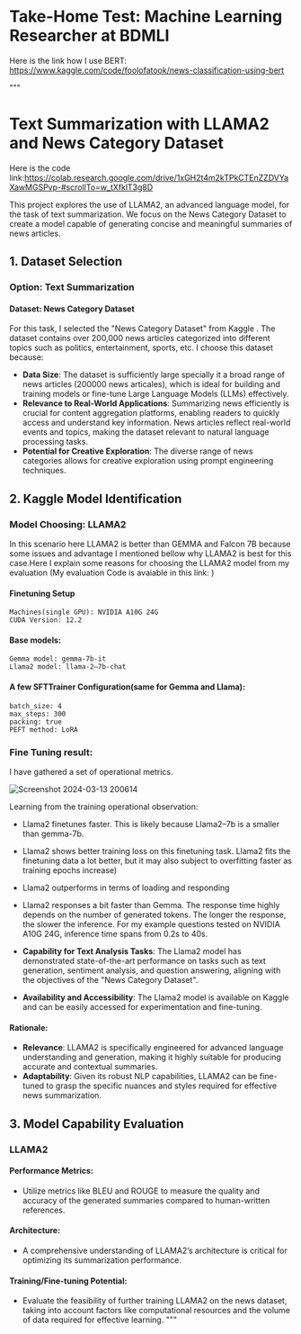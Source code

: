 # Take-Home Test: Machine Learning Researcher at BDMLI

Here is the link how I use BERT: https://www.kaggle.com/code/foolofatook/news-classification-using-bert

"""
# Text Summarization with LLAMA2 and News Category Dataset

Here is the code link:https://colab.research.google.com/drive/1xGH2t4m2kTPkCTEnZZDVYaXawMGSPvp-#scrollTo=w_tXfklT3g8D

This project explores the use of LLAMA2, an advanced language model, for the task of text summarization. We focus on the News Category Dataset to create a model capable of generating concise and meaningful summaries of news articles.

## 1. Dataset Selection 

### Option: Text Summarization

#### Dataset: News Category Dataset

For this task, I selected the "News Category Dataset" from Kaggle . The dataset contains over 200,000 news articles categorized into different topics such as politics, entertainment, sports, etc. I choose this dataset because:

- **Data Size**: The dataset is sufficiently large specially it a broad range of news articles (200000 news articales), which is ideal for building and training models or fine-tune Large Language Models (LLMs) effectively.
- **Relevance to Real-World Applications**: Summarizing news efficiently is crucial for content aggregation platforms, enabling readers to quickly access and understand key information. News articles reflect real-world events and topics, making the dataset relevant to natural language processing tasks.
- **Potential for Creative Exploration**: The diverse range of news categories allows for creative exploration using prompt engineering techniques.


## 2. Kaggle Model Identification

###  Model Choosing: LLAMA2

In this scenario here LLAMA2 is better than GEMMA and Falcon 7B because some issues and advantage I mentioned bellow why LLAMA2 is best for this case.Here I explain some reasons for choosing the LLAMA2 model from my evaluation (My evaluation Code is avaiable in this link: )
#### Finetuning Setup
    Machines(single GPU): NVIDIA A10G 24G 
    CUDA Version: 12.2
  
#### Base models:
    Gemma model: gemma-7b-it
    Llama2 model: llama-2–7b-chat
  
#### A few SFTTrainer Configuration(same for Gemma and Llama):
    batch_size: 4
    max_steps: 300
    packing: true
    PEFT method: LoRA

### Fine Tuning result:
I have gathered a set of operational metrics. 

![Screenshot 2024-03-13 200614](https://github.com/Shoukhin1803078/My-research-/assets/62458402/633e98c1-050b-4798-b4b2-75b8455bb0d4)

Learning from the training operational observation:

  -  Llama2 finetunes faster. This is likely because Llama2–7b is a smaller than gemma-7b.
  -  Llama2 shows better training loss on this finetuning task. Llama2 fits the finetuning data a lot better, but it may also subject to overfitting faster as training epochs increase)
  -  Llama2 outperforms in terms of loading and responding
  -  Llama2 responses a bit faster than Gemma. The response time highly depends on the number of generated tokens. The longer the response, the slower the inference. For my example questions tested on NVIDIA A10G 24G, inference time spans from 0.2s to 40s.

  
- **Capability for Text Analysis Tasks**: The Llama2 model has demonstrated state-of-the-art performance on tasks such as text generation, sentiment analysis, and question answering, aligning with the objectives of the "News Category Dataset".
- **Availability and Accessibility**: The Llama2 model is available on Kaggle and can be easily accessed for experimentation and fine-tuning.

#### Rationale:
- **Relevance**: LLAMA2 is specifically engineered for advanced language understanding and generation, making it highly suitable for producing accurate and contextual summaries.
- **Adaptability**: Given its robust NLP capabilities, LLAMA2 can be fine-tuned to grasp the specific nuances and styles required for effective news summarization.

## 3. Model Capability Evaluation

### LLAMA2

#### Performance Metrics: 
- Utilize metrics like BLEU and ROUGE to measure the quality and accuracy of the generated summaries compared to human-written references.

#### Architecture:
- A comprehensive understanding of LLAMA2’s architecture is critical for optimizing its summarization performance.

#### Training/Fine-tuning Potential:
- Evaluate the feasibility of further training LLAMA2 on the news dataset, taking into account factors like computational resources and the volume of data required for effective learning.
"""


